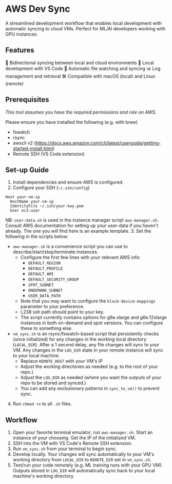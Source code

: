 # AWS Dev Sync

A streamlined development workflow that enables local development with automatic syncing to cloud VMs. Perfect for ML/AI developers working with GPU instances. 

## Features

🔄 Bidirectional syncing between local and cloud environments
📝 Local development with VS Code
🚀 Automatic file watching and syncing
📊 Log management and retrieval
🛠️ Compatible with macOS (local) and Linux (remote)

## Prerequisites

*This tool assumes you have the required permissions and role on AWS.*

Please ensure you have installed the following (e.g. with brew)
- fswatch
- rsync
- awscli v2 (https://docs.aws.amazon.com/cli/latest/userguide/getting-started-install.html)
- Remote SSH (VS Code extension)

## Set-up Guide

1. Install dependencies and ensure AWS is configured.
2. Configure your SSH (`~/.ssh/config`)
```
Host your-vm-ip
  HostName your-vm-ip
  IdentityFile ~/.ssh/your-key.pem
  User ec2-user
```
NB: `user-data.sh` is used in the instance manager script `aws-manager.sh`. Consult AWS documentation for setting up your user-data if you haven't already. The one you will find here is an example template.
3. Set the following in the scripts below:
- `aws-manager.sh` is a convenience script you can use to describe/start/stop/terminate instances.
    - Configure the first few lines with your relevant AWS info:
        - `DEFAULT_REGION`
        - `DEFAULT_PROFILE`
        - `DEFAULT_AMI`
        - `DEFAULT_SECURITY_GROUP`
        - `SPOT_SUBNET`
        - `ONDEMAND_SUBNET`
        - `USER_DATA_PATH`
    - Note that you may want to configure the `block-device-mappings` parameter to your preference.
    - L238 ssh path should point to your key.
    - The script currently contains options for g6e.xlarge and g6e.12xlarge instances in both on-demand and spot versions. You can configure these to something else.
- `vm_sync.sh` is an rsync/fswatch-based script that persistently checks (once initialized) for any changes in the working local directory (`LOCAL_DIR`). After a 1 second delay, any file changes will sync to your VM. Any changes in the `LOG_DIR` state in your remote instance will sync to your local machine.
    - Replace `REMOTE_HOST` with your VM's IP
    - Adjust the working directories as needed (e.g. to the root of your repo.)
    - Adjust the `LOG_DIR` as needed (where you want the outputs of your repo to be stored and synced.)
    - You can add any exclusionary patterns in `sync_to_vm()` to prevent sync.
4. Run `chmod +x` to all `.sh` files.

## Workflow

1. Open your favorite terminal emulator, run `aws-manager.sh`. Start an instance of your choosing. Get the IP of the initialized VM.
2. SSH into the VM with VS Code's Remote SSH extension.
3. Run `vm_sync.sh` from your terminal to begin sync.
4. Develop locally. Your changes will sync automatically to your VM's working directory from `LOCAL_DIR` to `REMOTE_DIR` set in `vm_sync.sh`.
5. Test/run your code remotely (e.g. ML training runs with your GPU VM). Outputs stored in `LOG_DIR` will automatically sync back to your local machine's working directory.
